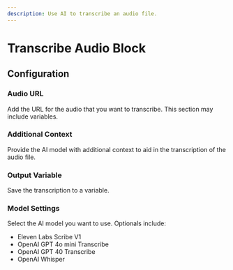 ```yaml
---
description: Use AI to transcribe an audio file.
---
```


# Transcribe Audio Block

## Configuration&#x20;

### Audio URL

Add the URL for the audio that you want to transcribe. This section may include variables.

### Additional Context

Provide the AI model with additional context to aid in the transcription of the audio file.

### Output Variable

Save the transcription to a variable.

### Model Settings

Select the AI model you want to use. Optionals include:

* Eleven Labs Scribe V1
* OpenAI GPT 4o mini Transcribe
* OpenAI GPT 40 Transcribe
* OpenAI Whisper
